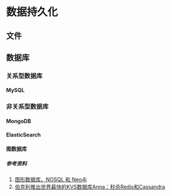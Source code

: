 # 数据持久化

## 文件

## 数据库

### 关系型数据库

#### MySQL

### 非关系型数据库

#### MongoDB

#### ElasticSearch

#### 图数据库

##### 参考资料
1. [图形数据库、NOSQL 和 Neo4j](https://www.infoq.cn/article/graph-nosql-neo4j/)
2. [伯克利推出世界最快的KVS数据库Anna：秒杀Redis和Cassandra](https://mp.weixin.qq.com/s?__biz=MzU1NDA4NjU2MA==&mid=2247489136&idx=1&sn=dfe9c889eb6be82d1e305a379f78cc51&chksm=fbe9afbfcc9e26a91d34cdf4e169d598ea483a3d6140d330ec55fad7f6ef4517caf4c79764de&mpshare=1&scene=24&srcid=0315XI6ebylVJRMalJ2Wwzgy&key=20a1fab3338c5afa66aeb4344c4841c6b6de44b4ed0c85fbb0a2ce18007b8bb9df47722051ec79c852e212833f30e86abe6d74d983b95cf20fa4b38b9c16fa9367767e2925bde1c300645b717467fc26&ascene=14&uin=MTQxODk1NjM0NA%3D%3D&devicetype=Windows+10&version=62060216&lang=zh_CN&pass_ticket=YKD1daafPSVTKldpn0J7wifIV7e4O7OSDWfRPEXEX2Fey2xJu%2BZWdXS1sHxIZnDA&winzoom=1)